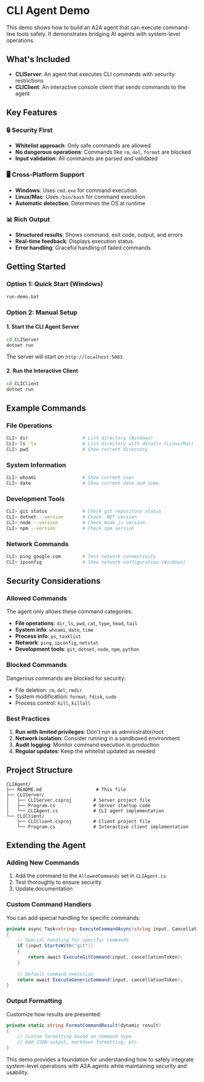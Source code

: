 # CLI Agent Demo

This demo shows how to build an A2A agent that can execute command-line tools safely. It demonstrates bridging AI agents with system-level operations.

## What's Included

- **CLIServer**: An agent that executes CLI commands with security restrictions
- **CLIClient**: An interactive console client that sends commands to the agent

## Key Features

### 🔒 Security First
- **Whitelist approach**: Only safe commands are allowed
- **No dangerous operations**: Commands like `rm`, `del`, `format` are blocked
- **Input validation**: All commands are parsed and validated

### 🖥️ Cross-Platform Support
- **Windows**: Uses `cmd.exe` for command execution
- **Linux/Mac**: Uses `/bin/bash` for command execution
- **Automatic detection**: Determines the OS at runtime

### 📊 Rich Output
- **Structured results**: Shows command, exit code, output, and errors
- **Real-time feedback**: Displays execution status
- **Error handling**: Graceful handling of failed commands

## Getting Started

### Option 1: Quick Start (Windows)
```bash
run-demo.bat
```

### Option 2: Manual Setup

#### 1. Start the CLI Agent Server
```bash
cd CLIServer
dotnet run
```
The server will start on `http://localhost:5003`

#### 2. Run the Interactive Client
```bash
cd CLIClient
dotnet run
```

## Example Commands

### File Operations
```bash
CLI> dir                    # List directory (Windows)
CLI> ls -la                 # List directory with details (Linux/Mac)
CLI> pwd                    # Show current directory
```

### System Information
```bash
CLI> whoami                 # Show current user
CLI> date                   # Show current date and time
```

### Development Tools
```bash
CLI> git status             # Check git repository status
CLI> dotnet --version       # Check .NET version
CLI> node --version         # Check Node.js version
CLI> npm --version          # Check npm version
```

### Network Commands
```bash
CLI> ping google.com        # Test network connectivity
CLI> ipconfig               # Show network configuration (Windows)
```

## Security Considerations

### Allowed Commands
The agent only allows these command categories:
- **File operations**: `dir`, `ls`, `pwd`, `cat`, `type`, `head`, `tail`
- **System info**: `whoami`, `date`, `time`
- **Process info**: `ps`, `tasklist`
- **Network**: `ping`, `ipconfig`, `netstat`
- **Development tools**: `git`, `dotnet`, `node`, `npm`, `python`

### Blocked Commands
Dangerous commands are blocked for security:
- File deletion: `rm`, `del`, `rmdir`
- System modification: `format`, `fdisk`, `sudo`
- Process control: `kill`, `killall`

### Best Practices
1. **Run with limited privileges**: Don't run as administrator/root
2. **Network isolation**: Consider running in a sandboxed environment
3. **Audit logging**: Monitor command execution in production
4. **Regular updates**: Keep the whitelist updated as needed

## Project Structure

```
CLIAgent/
├── README.md                    # This file
├── CLIServer/
│   ├── CLIServer.csproj        # Server project file
│   ├── Program.cs              # Server startup code
│   └── CLIAgent.cs             # CLI agent implementation
└── CLIClient/
    ├── CLIClient.csproj        # Client project file
    └── Program.cs              # Interactive client implementation
```

## Extending the Agent

### Adding New Commands
1. Add the command to the `AllowedCommands` set in `CLIAgent.cs`
2. Test thoroughly to ensure security
3. Update documentation

### Custom Command Handlers
You can add special handling for specific commands:

```csharp
private async Task<string> ExecuteCommandAsync(string input, CancellationToken cancellationToken)
{
    // Special handling for specific commands
    if (input.StartsWith("git"))
    {
        return await ExecuteGitCommand(input, cancellationToken);
    }
    
    // Default command execution
    return await ExecuteGenericCommand(input, cancellationToken);
}
```

### Output Formatting
Customize how results are presented:

```csharp
private static string FormatCommandResult(dynamic result)
{
    // Custom formatting based on command type
    // Add JSON output, markdown formatting, etc.
}
```

This demo provides a foundation for understanding how to safely integrate system-level operations with A2A agents while maintaining security and usability.
